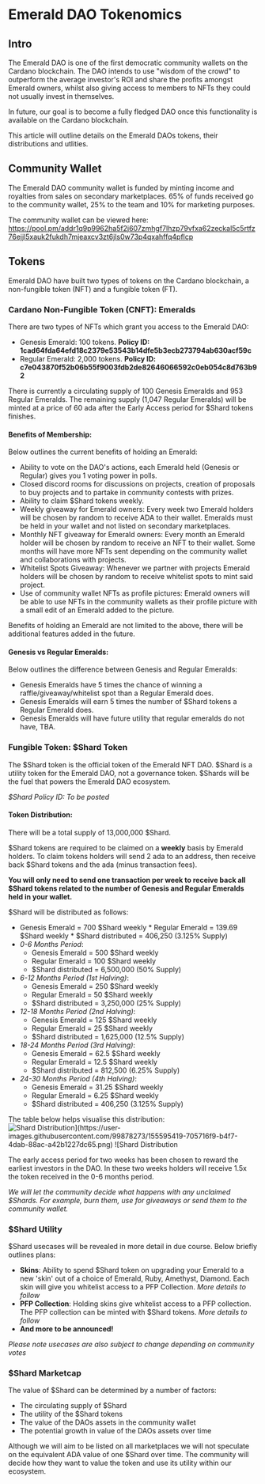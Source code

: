 # Emerald DAO Tokenomics

## Intro
The Emerald DAO is one of the first democratic community wallets on the Cardano blockchain. The DAO intends to use "wisdom of the crowd" to outperform the average investor's ROI and share the profits amongst Emerald owners, whilst also giving access to members to NFTs they could not usually invest in themselves. 

In future, our goal is to become a fully fledged DAO once this functionality is available on the Cardano blockchain.

This article will outline details on the Emerald DAOs tokens, their distributions and utlities.

## Community Wallet
The Emerald DAO community wallet is funded by minting income and royalties from sales on secondary marketplaces. 65% of funds received go to the community wallet, 25% to the team and 10% for marketing purposes.

The community wallet can be viewed here: https://pool.pm/addr1q9p9962ha5f2j607zmhgf7lhzp79vfxa62zeckal5c5rtfz76ejjl5xauk2fukdh7mjeaxcv3zt6jls0w73p4qxahffq4pflcp

## Tokens
Emerald DAO have built two types of tokens on the Cardano blockchain, a non-fungible token (NFT) and a fungible token (FT).

### Cardano Non-Fungible Token (CNFT): Emeralds
There are two types of NFTs which grant you access to the Emerald DAO:
 * Genesis Emerald: 100 tokens. **Policy ID: 1cad64fda64efd18c2379e53543b14dfe5b3ecb273794ab630acf59c**
 * Regular Emerald: 2,000 tokens.   **Policy ID: c7e043870f52b06b55f9003fdb2de82646066592c0eb054c8d763b92**

There is currently a circulating supply of 100 Genesis Emeralds and 953 Regular Emeralds. The remaining supply (1,047 Regular Emeralds) will be minted at a price of 60 ada after the Early Access period for $Shard tokens finishes.

#### Benefits of Membership:
Below outlines the current benefits of holding an Emerald:
   * Ability to vote on the DAO's actions, each Emerald held (Genesis or Regular) gives you 1 voting power in polls.
   * Closed discord rooms for discussions on projects, creation of proposals to buy projects and to partake in community contests with prizes.
   * Ability to claim $Shard tokens weekly.
   * Weekly giveaway for Emerald owners: Every week two Emerald holders will be chosen by random to receive ADA to their wallet. Emeralds must be held in your wallet and not listed on secondary marketplaces.
   * Monthly NFT giveaway for Emerald owners: Every month an Emerald holder will be chosen by random to receive an NFT to their wallet. Some months will have more NFTs sent depending on the community wallet and collaborations with projects.
   * Whitelist Spots Giveaway: Whenever we partner with projects Emerald holders will be chosen by random to receive whitelist spots to mint said project.
   * Use of community wallet NFTs as profile pictures: Emerald owners will be able to use NFTs in the community wallets as their profile picture with a small edit of an Emerald added to the picture.

Benefits of holding an Emerald are not limited to the above, there will be additional features added in the future.

#### Genesis vs Regular Emeralds:
Below outlines the difference between Genesis and Regular Emeralds:
  * Genesis Emeralds have 5 times the chance of winning a raffle/giveaway/whitelist spot than a Regular Emerald does.
  * Genesis Emeralds will earn 5 times the number of $Shard tokens a Regular Emerald does. 
  * Genesis Emeralds will have future utility that regular emeralds do not have, TBA.

### Fungible Token: $Shard Token
The $Shard token is the official token of the Emerald NFT DAO. $Shard is a utility token for the Emerald DAO, not a governance token. $Shards will be the fuel that powers the Emerald DAO ecosystem.

*$Shard Policy ID: To be posted*

#### Token Distribution:
There will be a total supply of 13,000,000 $Shard.

$Shard tokens are required to be claimed on a **weekly** basis by Emerald holders.
To claim tokens holders will send 2 ada to an address, then receive back $Shard tokens and the ada (minus transaction fees).

**You will only need to send one transaction per week to receive back all $Shard tokens related to the number of Genesis and Regular Emeralds held in your wallet.**

$Shard will be distributed as follows:
   * Genesis Emerald = 700 $Shard weekly
    * Regular Emerald = 139.69 $Shard weekly
    * $Shard distributed = 406,250 (3.125% Supply)
 * *0-6 Months Period*:
    * Genesis Emerald = 500 $Shard weekly
    * Regular Emerald = 100 $Shard weekly
    * $Shard distributed = 6,500,000 (50% Supply)
 * *6-12 Months Period (1st Halving)*:
    * Genesis Emerald = 250 $Shard weekly
    * Regular Emerald = 50 $Shard weekly
    * $Shard distributed = 3,250,000 (25% Supply)
 * *12-18 Months Period (2nd Halving)*: 
    * Genesis Emerald = 125 $Shard weekly
    * Regular Emerald = 25 $Shard weekly
    * $Shard distributed = 1,625,000 (12.5% Supply)
 * *18-24 Months Period (3rd Halving)*: 
    * Genesis Emerald = 62.5 $Shard weekly
    * Regular Emerald = 12.5 $Shard weekly
    * $Shard distributed = 812,500 (6.25% Supply)
 * *24-30 Months Period (4th Halving)*: 
    * Genesis Emerald = 31.25 $Shard weekly
    * Regular Emerald = 6.25 $Shard weekly
    * $Shard distributed = 406,250 (3.125% Supply)

The table below helps visualise this distribution:
![$Shard Distribution](https://user-images.githubusercontent.com/99878273/155595419-705716f9-b4f7-4dab-88ac-a42b1227dc65.png)
![$Shard Distribution](https://user-images.githubusercontent.com/99878273/156066292-9b1b419b-d687-42f2-8590-bd8d73ce2ea5.png)

The early access period for two weeks has been chosen to reward the earliest investors in the DAO. In these two weeks holders will receive 1.5x the token received in the 0-6 months period.

*We will let the community decide what happens with any unclaimed $Shards. For example, burn them, use for giveaways or send them to the community wallet.*

### $Shard Utility
$Shard usecases will be revealed in more detail in due course. Below briefly outlines plans:

 * **Skins**: Ability to spend $Shard token on upgrading your Emerald to a new 'skin' out of a choice of Emerald, Ruby, Amethyst, Diamond. Each skin will give you whitelist access to a PFP Collection. *More details to follow*
 * **PFP Collection**: Holding skins give whitelist access to a PFP collection. The PFP collection can be minted with $Shard tokens. *More details to follow*
 * **And more to be announced!**

*Please note usecases are also subject to change depending on community votes*

### $Shard Marketcap
The value of $Shard can be determined by a number of factors:
  * The circulating supply of $Shard
  * The utility of the $Shard tokens
  * The value of the DAOs assets in the community wallet
  * The potential growth in value of the DAOs assets over time

Although we will aim to be listed on all marketplaces we will not speculate on the equivalent ADA value of one $Shard over time. The community will decide how they want to value the token and use its utility within our ecosystem.
